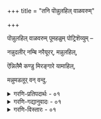 +++
title = "तनि पॊन्नुलहिल् वाळवरुम्"

+++

पॊन्नुलहिल् वाळवरुम् पूमहळुम् पोट्रिशॆय्युम् –

नन्नुदलीर् नम्बि नरैयूरर्, मन्नुलहिल्,

ऎन्निलैमै कण्डु मिरङ्गारे यामाहिल्,

मन्नुमडलूर् वन् वन्दु.

<details><summary>गरणि-प्रतिपदार्थः - ०१</summary>

पॊन् उलहिल्= परमपददल्लि, वाळवरुम् = बाळुववरू, पूमहळुम् = श्रीदेवियू, पोट्रिशॆय्युम् – श्रीदेवियू, पोट्रिशॆय्युम् = स्तुतिसुव, नल् नुदलीर् = सुन्दरवाद मुखवन्नुळ्ळवरे, नम्बि = पुरुषोत्तमनाद, नरैयूरर् = तिरुनरैयूरल्लि नॆलसिरुववनु, मन् उलहिल् = ई दॊड्ड जगत्तिनल्लि ऎन् = नन्न, निलैमै = परिस्थितियन्नु, कण्डुम् = कण्डू सह, इरङ्गारे = कृपॆदोररल्ल, याम् = नावु, आहिल् = आदरॆ, मन्नु = शाश्वतवाद, मडलूर् वन् = विरह\(प्रेम\)गीतॆयन्नु हाडुत्तिरुवॆनु, वन्दु = \(बेरॆ बेरॆ क्षेत्रगळन्नु\) सन्दर्शिसि.
</details>

<details><summary>गरणि-गद्यानुवादः - ०१</summary>

सुन्दरवाद मुखगळन्नुळ्ळवरॆ, परमपदवासिगळू, श्रीदेवियू स्तुतिसुव पुरुषोत्तमनाद तिरुनरैयूरल्लि नॆलसिरुववनु ई दॊड्ड जगत्तिनल्लि नन्न परिस्थितियन्नु कण्डू सह कृपॆदोरनल्ल\! नानादरो शाश्वतवाद बेरॆबेरॆ क्षेत्रगळन्नु सन्दर्शिसि, नन्न विरहगीतॆ \(प्रेमगीतॆ\)यन्नुहाडुत्तिरुवॆनु.
</details>

<details><summary>गरणि-विस्तारः - ०१</summary>

प्रति दिव्यप्रबन्धवन्नु मॊदलु माडुवाग सूचनॆय पाशुरवॆनिसिद ’तनि’यल्लि आळ्वारर गुणविशेषगळ प्रशंसॆयन्नो, अवर जीवन चित्रवन्नो, अवरु रचिसिरुव दिव्यप्रबन्धगळ बगॆगॆ प्रशंसॆयन्नो, इल्लवे अवरु उपदेशिसिरुव वेदान्त वैशिष्ट्यवन्नो सङ्ग्रहवागि विवरिसुत्ता अवर गुणगान माडुवुदु वाडिकॆ. आदरॆ, इल्लि आ जाडन्नु तॊरॆदु, आळ्वाररे स्वतः तम्म सङ्कटवन्नु, ऎन्दरॆ, भगवन्तनिन्द अगलि, अवनॊडनॆ मत्तॆ कूडलिल्लवल्ल ऎम्बुदन्नु विवरिसुव प्रेमगीतॆयन्नु हाडुत्ता, देशद नाना पवित्रस्थळगळन्नु सन्दर्शिसुत्ता, भूलोकदल्लिरुववरॆगॆ कालकळॆयुवरॆम्ब विषयवन्नु मात्रवे तनियल्लि हाडलागिदॆ. इदे इल्लिय वैशिष्ट्य.

तनिय मॊदलल्लि, ’सुन्दरवदनॆयरे’ ऎन्दु तम्म गॆळतियरन्नु कुरितु सम्बोधिसुवुदरिन्द, आळ्वाररु तम्म स्त्रीत्ववन्नु तोर्पडिसिकॊळ्ळुत्तिद्दारॆ. आद्दरिन्द, दिव्यप्रबन्धदल्लि नायक नायकीभाववन्ने ऎत्तिकॊळ्ळलागिदॆ ऎन्दु ई सूचनॆ.

’तिरुनरैयूरु’ तिरुमङ्गै आळ्वारर ऊराद्दरिन्द, अल्लि अर्चावतारियागि नॆलसिरुव स्वामियल्लि आळ्वाररु, अपारवाद भक्तियन्नु ’तिरुनरैयूरर्’ ऎम्बुदर मूलक सूचिसुत्तिद्दारॆ.

आळ्वारर ’शिऱिय तिरुमडल्’ ऎम्बुदरल्लि अवरु भगवन्तनन्नु कण्णार काणुववरॆगू, तम्म प्रेमगीतॆयन्नु हाडुत्त, देशद नाना पवित्र क्षेत्रगळन्नु सन्दर्शिसुत्ता, कालकळॆयुवुदागि हेळि मुगिसिद्दरष्टॆ. ई ’पॆरिय तिरुमडल्’ सह अदन्नु तनियल्लिये नॆनपिग् तरुत्तदॆ.

नायकियागि आळ्वाररु हेळुत्तारॆ- सुन्दरवदनॆयराद गॆळतियरे, यारन्नु परमपदवासिगळू, ब्रह्मनू, श्रीदेवियू स्तुतिसुत्तिरुवरो, आ पुरुषोत्तमनु नन्न विरहवेदनॆय विषयदल्लि ननगॆ कृपमाडलिल्ल. अदक्कागिये, नानु देशद नाना पवित्रक्षेत्रगळन्नु सन्दर्शिसुत्ता, नन्न प्रेमगीतॆयन्नुहाडुत्ता, कालकळॆयुत्तेनॆ.
</details>
